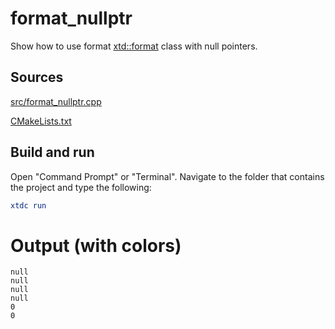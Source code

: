 # format_nullptr

Show how to use format [xtd::format](https://gammasoft71.github.io/xtd/reference_guides/latest/_format_page.html) class with null pointers.

## Sources

[src/format_nullptr.cpp](src/format_nullptr.cpp)

[CMakeLists.txt](CMakeLists.txt)

## Build and run

Open "Command Prompt" or "Terminal". Navigate to the folder that contains the project and type the following:

```cmake
xtdc run
```

# Output (with colors)

```
null
null
null
null
0
0
```

